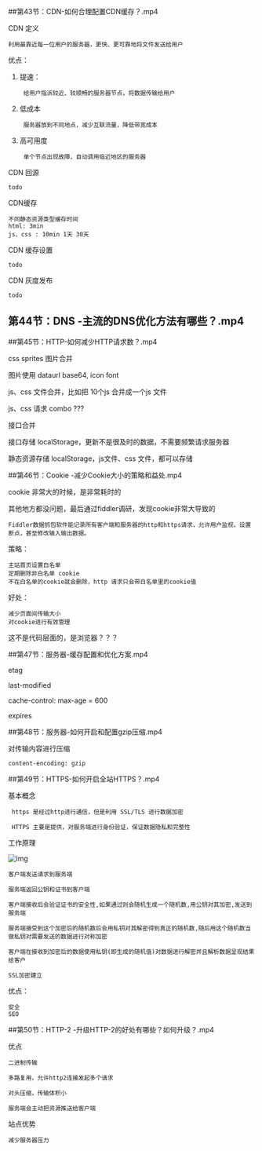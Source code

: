 ##第43节：CDN-如何合理配置CDN缓存？.mp4

CDN 定义
	
	利用最靠近每一位用户的服务器，更快、更可靠地将文件发送给用户


优点：
	
1. 提速：
	
		给用户指派较近、较顺畅的服务器节点，将数据传输给用户
	
2. 低成本

		服务器放到不同地点，减少互联流量，降低带宽成本
3. 高可用度

	
		单个节点出现故障，自动调用临近地区的服务器
	

CDN 回源
	
	todo
	
CDN缓存

	不同静态资源类型缓存时间
	html: 3min
	js、css : 10min 1天 30天

	
CDN 缓存设置
		
	todo
CDN 灰度发布
	
	todo
		
	
## 第44节：DNS -主流的DNS优化方法有哪些？.mp4

##第45节：HTTP-如何减少HTTP请求数？.mp4
	
css sprites 图片合并

图片使用 dataurl base64, icon font

js、css 文件合并，比如把 10个js 合并成一个js 文件

js、css 请求 combo ???

接口合并

接口存储 localStorage，更新不是很及时的数据，不需要频繁请求服务器

静态资源存储 localStorage，js文件、css 文件，都可以存储



##第46节：Cookie -减少Cookie大小的策略和益处.mp4

cookie 非常大的时候，是非常耗时的

其他地方都没问题，最后通过fiddler调研，发现cookie非常大导致的
	
	Fiddler数据抓包软件能记录所有客户端和服务器的http和https请求，允许用户监视，设置断点，甚至修改输入输出数据。

策略：

	主站首页设置白名单
	定期删除非白名单 cookie
	不在白名单的cookie就会删除，http 请求只会带白名单里的cookie值
	
好处：

	减少页面间传输大小
	对cookie进行有效管理
	
这不是代码层面的，是浏览器？？？


##第47节：服务器-缓存配置和优化方案.mp4

	
etag

last-modified


cache-control: max-age = 600

expires

##第48节：服务器-如何开启和配置gzip压缩.mp4

对传输内容进行压缩

	content-encoding: gzip



##第49节：HTTPS-如何开启全站HTTPS？.mp4

基本概念

	 https 是经过http进行通信，但是利用 SSL/TLS 进行数据加密
	 
	 HTTPS 主要是提供，对服务端进行身份验证，保证数据隐私和完整性
	 
 工作原理
 
 
 ![img](https://img2020.cnblogs.com/blog/280044/202006/280044-20200612161635713-426288106.png)
 
 
 
 
 
 	客户端发送请求到服务端

	服务端返回公钥和证书到客户端
	
	客户端接收后会验证证书的安全性,如果通过则会随机生成一个随机数,用公钥对其加密,发送到服务端
	
	服务端接受到这个加密后的随机数后会用私钥对其解密得到真正的随机数,随后用这个随机数当做私钥对需要发送的数据进行对称加密
	
	客户端在接收到加密后的数据使用私钥(即生成的随机值)对数据进行解密并且解析数据呈现结果给客户
	
	SSL加密建立 	

优点：
	
	安全
	SEO
	


##第50节：HTTP-2 -升级HTTP-2的好处有哪些？如何升级？.mp4

	
优点

	二进制传输
	
	多路复用，允许http2连接发起多个请求
	
	对头压缩，传输体积小
	
	服务端会主动把资源推送给客户端
	
站点优势
	
	减少服务器压力
	
	
